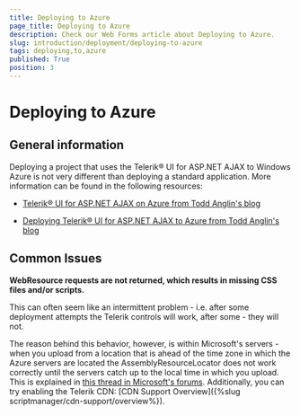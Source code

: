 ```yaml
---
title: Deploying to Azure
page_title: Deploying to Azure
description: Check our Web Forms article about Deploying to Azure.
slug: introduction/deployment/deploying-to-azure
tags: deploying,to,azure
published: True
position: 3
---
```


# Deploying to Azure



## General information

Deploying a project that uses the Telerik® UI for ASP.NET AJAX to Windows Azure is not very different than deploying a standard application. More information can be found in the following resources:

* [Telerik® UI for ASP.NET AJAX on Azure from Todd Anglin's blog](https://www.telerik.com/blogs/radcontrols-for-asp-net-ajax-on-azure-part-1)

* [Deploying Telerik® UI for ASP.NET AJAX to Azure from Todd Anglin's blog](https://www.telerik.com/blogs/deploying-radcontrols-to-azure)


## Common Issues

**WebResource requests are not returned, which results in missing CSS files and/or scripts.**

This can often seem like an intermittent problem - i.e. after some deployment attempts the Telerik controls will work, after some - they will not.

The reason behind this behavior, however, is within Microsoft's servers - when you upload from a location that is ahead of the time zone in which the Azure servers are located the AssemblyResourceLocator does not work correctly until the servers catch up to the local time in which you upload. This is explained in [this thread in Microsoft's forums](http://social.msdn.microsoft.com/Forums/en/windowsazure/thread/751e27a9-4108-4446-9870-411f409d2c08). Additionally, you can try enabling the Telerik CDN:
[CDN Support Overview]({%slug scriptmanager/cdn-support/overview%}).
